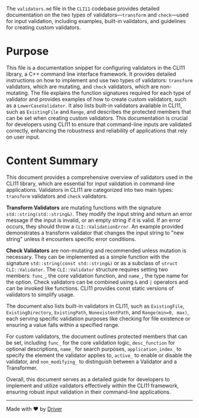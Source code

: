 <!--------------------------------------------------------------------------------->
<!-- IMPORTANT: This file is auto-generated by Driver (https://driver.ai). -------->
<!-- Manual edits may be overwritten on future commits. --------------------------->
<!--------------------------------------------------------------------------------->

The `validators.md` file in the `CLI11` codebase provides detailed documentation on the two types of validators—`transform` and `check`—used for input validation, including examples, built-in validators, and guidelines for creating custom validators.

# Purpose
This file is a documentation snippet for configuring validators in the CLI11 library, a C++ command line interface framework. It provides detailed instructions on how to implement and use two types of validators: `transform` validators, which are mutating, and `check` validators, which are non-mutating. The file explains the function signatures required for each type of validator and provides examples of how to create custom validators, such as a `LowerCaseValidator`. It also lists built-in validators available in CLI11, such as `ExistingFile` and `Range`, and describes the protected members that can be set when creating custom validators. This documentation is crucial for developers using CLI11 to ensure that command-line inputs are validated correctly, enhancing the robustness and reliability of applications that rely on user input.
# Content Summary
This document provides a comprehensive overview of validators used in the CLI11 library, which are essential for input validation in command-line applications. Validators in CLI11 are categorized into two main types: `transform` validators and `check` validators. 

**Transform Validators** are mutating functions with the signature `std::string(std::string&)`. They modify the input string and return an error message if the input is invalid, or an empty string if it is valid. If an error occurs, they should throw a `CLI::ValidationError`. An example provided demonstrates a transform validator that changes the input string to "new string" unless it encounters specific error conditions.

**Check Validators** are non-mutating and recommended unless mutation is necessary. They can be implemented as a simple function with the signature `std::string(const std::string&)` or as a subclass of `struct CLI::Validator`. The `CLI::Validator` structure requires setting two members: `func_`, the core validation function, and `name_`, the type name for the option. Check validators can be combined using `&` and `|` operators and can be invoked like functions. CLI11 provides const static versions of validators to simplify usage.

The document also lists built-in validators in CLI11, such as `ExistingFile`, `ExistingDirectory`, `ExistingPath`, `NonexistentPath`, and `Range(min=0, max)`, each serving specific validation purposes like checking for file existence or ensuring a value falls within a specified range.

For custom validators, the document outlines protected members that can be set, including `func_` for the core validation logic, `desc_function` for optional descriptions, `name_` for search purposes, `application_index_` to specify the element the validator applies to, `active_` to enable or disable the validator, and `non_modifying_` to distinguish between a Validator and a Transformer.

Overall, this document serves as a detailed guide for developers to implement and utilize validators effectively within the CLI11 framework, ensuring robust input validation in their command-line applications.

---
Made with ❤️ by [Driver](https://www.driver.ai/)